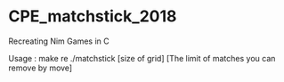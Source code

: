 # CPE_matchstick_2018
Recreating Nim Games in C

Usage : 
make re
./matchstick [size of grid] [The limit of matches you can remove by move]
